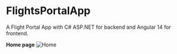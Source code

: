 # FlightsPortalApp
A Flight Portal App with C# ASP.NET for backend and Angular 14 for frontend.

<b>Home page</b>
![Home](https://github.com/AmpatzidisSavvas/FlightsPortalApp/assets/134397286/32822e4b-93a8-4a21-a77a-448c5b0dfcce)

